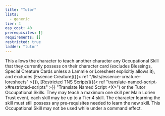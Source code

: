 ```yaml
---
title: "Tutor"
lists:
  - generic
tier: 4
osp_cost: 40
prerequisites: []
requirements: []
restricted: true
ladder: "tutor"
---
```


This allows the character to teach another character any Occupational Skill that they currently possess on their character card (excludes Blessings, Special Creature Cards unless a Lammie or Loresheet explicitly allows it), and excludes [Essence Creature]({{< ref "/lists/essence-creature-loresheets" >}}), [Restricted TNS Scripts]({{< ref "translate-named-script-x#restricted-scripts" >}} "Translate Named Script \<X>") or the Tutor Occupational Skills. They may teach a maximum one skill per Main Lorien Trust event, each skill may be up to a Tier 4 skill. The character learning the skill must still possess any pre-requisites needed to learn the new skill. This Occupational Skill may not be used while under a command effect.

